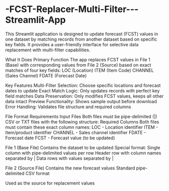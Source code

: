 # -FCST-Replacer-Multi-Filter---Streamlit-App
This Streamlit application is designed to update forecast (FCST) values in one dataset by matching records from another dataset based on specific key fields. It provides a user-friendly interface for selective data replacement with multi-filter capabilities.

What It Does
Primary Function
The app replaces FCST values in File 1 (Base) with corresponding values from File 2 (Source) based on exact matches of four key fields:
LOC (Location)
ITEM (Item Code)
CHANNEL (Sales Channel)
FDATE (Forecast Date)

Key Features
Multi-Filter Selection: Choose specific locations and forecast dates to update
Exact Match Logic: Only updates records with perfect key field matches
Data Preservation: Only modifies FCST values, keeps all other data intact
Preview Functionality: Shows sample output before download
Error Handling: Validates file structure and required columns

File Format Requirements
Input Files
Both files must be pipe-delimited (|) CSV or TXT files with the following structure:
Required Columns
Both files must contain these exact column names:
LOC - Location identifier
ITEM - Item/product identifier
CHANNEL - Sales channel identifier
FDATE - Forecast date
FCST - Forecast value (to be updated)

File 1 (Base File)
Contains the dataset to be updated
Special format: Single column with pipe-delimited values per row
Header row with column names separated by |
Data rows with values separated by |

File 2 (Source File)
Contains the new forecast values
Standard pipe-delimited CSV format

Used as the source for replacement values
